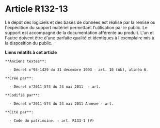 # Article R132-13

Le dépôt des logiciels et des bases de données est réalisé par la remise ou l'expédition du support matériel permettant
l'utilisation par le public. Le support est accompagné de la documentation afférente au produit. L'un et l'autre doivent être
d'une parfaite qualité et identiques à l'exemplaire mis à la disposition du public.

**Liens relatifs à cet article**

	**Anciens textes**:

	  - Décret n°93-1429 du 31 décembre 1993 - art. 10 (Ab), alinéa 6.

	**Créé par**:

	  - Décret n°2011-574 du 24 mai 2011  - art.

	**Codifié par**:

	  - Décret n°2011-574 du 24 mai 2011 Annexe - art.

	**Cité par**:

	  - Code du patrimoine. - art. R133-1 (V)
